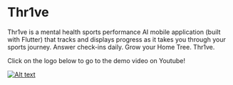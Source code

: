 # Thr1ve
Thr1ve is a mental health sports performance AI mobile application (built with Flutter) that tracks and displays progress as it takes you through your sports journey. Answer check-ins daily. Grow your Home Tree. Thr1ve. 

Click on the logo below to go to the demo video on Youtube!

[![Alt text](https://img.youtube.com/vi/EhceUfGlyls/0.jpg)](https://www.youtube.com/watch?v=EhceUfGlyls)
